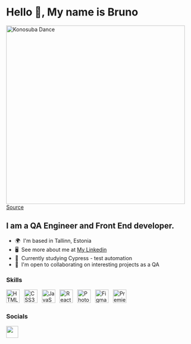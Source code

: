 Hello 👋, My name is Bruno
========================================================================================================================================
<img src="https://media3.giphy.com/media/v1.Y2lkPTc5MGI3NjExZDM2Nzk3MDY1NGFhYTNjNjY5ZWUxNTVkZjAyMWY1ODRiNWNlNDc0MyZlcD12MV9pbnRlcm5hbF9naWZzX2dpZklkJmN0PWc/lrDAgsYq0eomhwoESZ/giphy.gif" width="480" alt="Konosuba Dance" />
<a href="https://giphy.com/" target="_blank" rel="noreferrer">Source</a>

I am a QA Engineer and Front End developer.
--------------------------

*   🌍  I'm based in Tallinn, Estonia
*   🖥️  See more about me at <a target="_blank" rel="noreferrer" href='https://www.linkedin.com/in/brunoux-peres/'>My Linkedin</a>
*   🧠  Currently studying Cypress - test automation
*   🤝  I'm open to collaborating on interesting projects as a QA

### Skills

<p align="left">
<a href="https://developer.mozilla.org/en-US/docs/Glossary/HTML5" target="_blank" rel="noreferrer"><img src="https://raw.githubusercontent.com/danielcranney/readme-generator/main/public/icons/skills/html5-colored.svg" width="36" height="36" alt="HTML5" /></a> &nbsp;
<a href="https://www.w3.org/TR/CSS/#css" target="_blank" rel="noreferrer"><img src="https://raw.githubusercontent.com/danielcranney/readme-generator/main/public/icons/skills/css3-colored.svg" width="36" height="36" alt="CSS3" /></a> &nbsp;
 <a href="https://developer.mozilla.org/en-US/docs/Web/JavaScript" target="_blank" rel="noreferrer"><img src="https://raw.githubusercontent.com/danielcranney/readme-generator/main/public/icons/skills/javascript-colored.svg" width="36" height="36" alt="JavaScript" /></a> &nbsp;
<a href="https://reactjs.org/" target="_blank" rel="noreferrer"><img src="https://raw.githubusercontent.com/danielcranney/readme-generator/main/public/icons/skills/react-colored.svg" width="36" height="36" alt="React" /></a> &nbsp;
<a href="https://www.adobe.com/uk/products/photoshop.html" target="_blank" rel="noreferrer"><img src="https://www.adobe.com/content/dam/acom/one-console/icons_rebrand/ps_appicon.svg" width="36" height="36" alt="Photoshop" /></a> &nbsp;
<a href="https://www.figma.com/blog/figma-on-figma-how-we-built-figma-dot-coms-design-system/" target="_blank" rel="noreferrer"><img src="https://upload.wikimedia.org/wikipedia/commons/3/33/Figma-logo.svg" width="36" height="36" alt="Figma" /></a> &nbsp;
<a href="https://www.adobe.com/products/premiere.html" target="_blank" rel="noreferrer"><img src="https://upload.wikimedia.org/wikipedia/commons/4/40/Adobe_Premiere_Pro_CC_icon.svg" width="36" height="36" alt="Premiere" /></a> &nbsp;

  
### Socials

<p align="left"> <a href="https://www.linkedin.com/in/brunoux-peres/" target="_blank" rel="noreferrer"><img src="https://raw.githubusercontent.com/danielcranney/readme-generator/main/public/icons/socials/linkedin.svg" width="32" height="32" /></a> </p>
